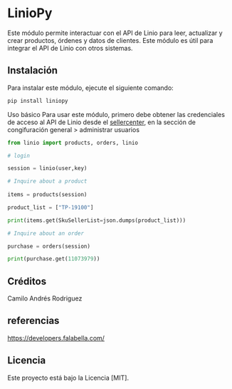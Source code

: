 # LinioPy

Este módulo permite interactuar con el API de Linio para leer, actualizar y crear productos, órdenes y datos de clientes. Este módulo es útil para integrar el API de Linio con otros sistemas.

## Instalación

Para instalar este módulo, ejecute el siguiente comando:

```bash
pip install liniopy
```

Uso básico
Para usar este módulo, primero debe obtener las credenciales de acceso al API de Linio desde el [sellercenter](https://sellercenter.linio.com.co/), en la sección de congifuración general > administrar usuarios

```python
from linio import products, orders, linio

# login

session = linio(user,key)

# Inquire about a product
 
items = products(session)

product_list = ["TP-19100"]

print(items.get(SkuSellerList=json.dumps(product_list)))

# Inquire about an order

purchase = orders(session)

print(purchase.get(11073979))
```

## Créditos

Camilo Andrés Rodriguez

## referencias

https://developers.falabella.com/

## Licencia

Este proyecto está bajo la Licencia [MIT].